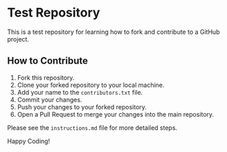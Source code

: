 # Test Repository

This is a test repository for learning how to fork and contribute to a GitHub project.

## How to Contribute

1. Fork this repository.
2. Clone your forked repository to your local machine.
3. Add your name to the `contributors.txt` file.
4. Commit your changes.
5. Push your changes to your forked repository.
6. Open a Pull Request to merge your changes into the main repository.

Please see the `instructions.md` file for more detailed steps.

Happy Coding!


